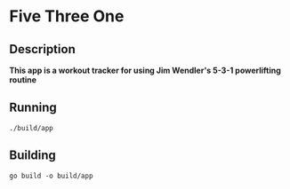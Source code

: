 # Five Three One

## Description
__This app is a workout tracker for using Jim Wendler's 5-3-1 powerlifting routine__

## Running

`./build/app`

## Building

`go build -o build/app`